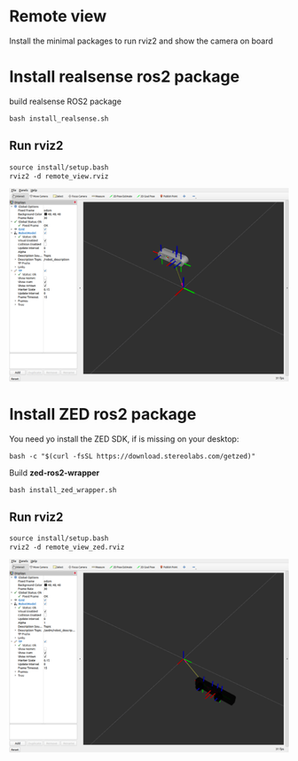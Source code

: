 # Remote view

Install the minimal packages to run rviz2 and show the camera on board

# Install realsense ros2 package

build realsense ROS2 package

```
bash install_realsense.sh
```

## Run rviz2

```
source install/setup.bash
rviz2 -d remote_view.rviz
```

![zedm rviz](rviz_realsense.png)

# Install ZED ros2 package

You need yo install the ZED SDK, if is missing on your desktop:

```
bash -c "$(curl -fsSL https://download.stereolabs.com/getzed)"
```

Build **zed-ros2-wrapper**

```
bash install_zed_wrapper.sh
```

## Run rviz2

```
source install/setup.bash
rviz2 -d remote_view_zed.rviz
```

![zedm rviz](rviz_zedm.png)